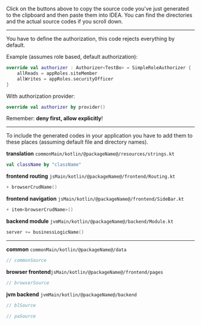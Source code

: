 Click on the buttons above to copy the source code you've just generated to the
clipboard and then paste them into IDEA. You can find the directories and the
actual source codes if you scroll down.

---

You have to define the authorization, this code rejects everything by default.

Example (assumes role based, default authorization):

```kotlin
override val authorizer : Authorizer<TestBo> = SimpleRoleAuthorizer {
    allReads = appRoles.siteMember
    allWrites = appRoles.securityOfficer
}
```

With authorization provider:

```kotlin
override val authorizer by provider()
```

Remember: **deny first, allow explicitly**!

---

To include the generated codes in your application you have to add them to these
places (assuming default file and directory names).

**translation** `commonMain/kotlin/@packageName@/resources/strings.kt`

```kotlin
val className by "className"
```

**frontend routing** `jsMain/kotlin/@packageName@/frontend/Routing.kt`

```kotlin
+ browserCrudName()
```

**frontend navigation** `jsMain/kotlin/@packageName@/frontend/SideBar.kt`

```kotlin
+ item<browserCrudName>()
```

**backend module** `jvmMain/kotlin/@packageName@/backend/Module.kt`

```kotlin
server += businessLogicName()
```

---

**common** `commonMain/kotlin/@packageName@/data`

```kotlin
// commonSource
```

**browser frontend**`jsMain/kotlin/@packageName@/frontend/pages`

```kotlin
// browserSource
```

**jvm backend** `jvmMain/kotlin/@packageName@/backend`

```kotlin
// blSource
```

```kotlin
// paSource
```